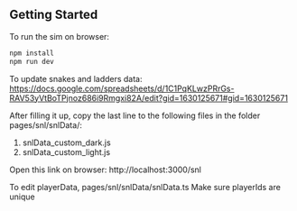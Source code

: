 ## Getting Started

To run the sim on browser:

```bash
npm install
npm run dev
```

To update snakes and ladders data: https://docs.google.com/spreadsheets/d/1C1PqKLwzPRrGs-RAV53yVtBoTPjnoz686i9Rmgxi82A/edit?gid=1630125671#gid=1630125671

After filling it up, copy the last line to the following files in the folder pages/snl/snlData/:
1. snlData_custom_dark.js
2. snlData_custom_light.js

Open this link on browser: http://localhost:3000/snl

To edit playerData, pages/snl/snlData/snlData.ts
Make sure playerIds are unique
